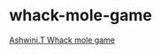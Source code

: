 # whack-mole-game
[Ashwini.T Whack mole game](https://ashwini-thangavelu.github.io/whack-mole-game/)
